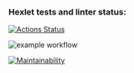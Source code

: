 ### Hexlet tests and linter status:
[![Actions Status](https://github.com/Pejnikov/python-project-lvl1/workflows/hexlet-check/badge.svg)](https://github.com/Pejnikov/python-project-lvl1/actions)

![example workflow](https://github.com/Pejnikov/python-project-lvl1/actions/workflows/linter-check.yml/badge.svg)

[![Maintainability](https://api.codeclimate.com/v1/badges/a99a88d28ad37a79dbf6/maintainability)](https://codeclimate.com/github/codeclimate/codeclimate/maintainability)
